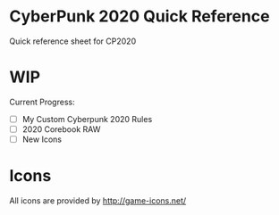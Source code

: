 CyberPunk 2020 Quick Reference
==============

Quick reference sheet for CP2020

WIP
==============
Current Progress:
- [ ] My Custom Cyberpunk 2020 Rules 
- [ ] 2020 Corebook RAW
- [ ] New Icons

Icons
==============

All icons are provided by http://game-icons.net/
